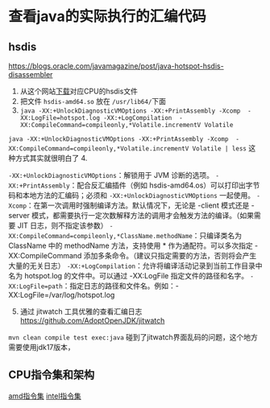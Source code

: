 # 查看java的实际执行的汇编代码

## hsdis
https://blogs.oracle.com/javamagazine/post/java-hotspot-hsdis-disassembler

1. 从这个网站[下载](https://chriswhocodes.com/hsdis/ )对应CPU的hsdis文件
2. 把文件 `hsdis-amd64.so` 放在 `/usr/lib64/`下面
3. `java -XX:+UnlockDiagnosticVMOptions -XX:+PrintAssembly -Xcomp  -XX:LogFile=hotspot.log -XX:+LogCompilation  -XX:CompileCommand=compileonly,*Volatile.incrementV Volatile`

`java -XX:+UnlockDiagnosticVMOptions -XX:+PrintAssembly -Xcomp  -XX:CompileCommand=compileonly,*Volatile.incrementV Volatile | less` 这种方式其实就很明白了
4. 

`-XX:+UnlockDiagnosticVMOptions`：解锁用于 JVM 诊断的选项。
`-XX:+PrintAssembly`：配合反汇编插件（例如 hsdis-amd64.os）可以打印出字节码和本地方法的汇编码；必须和 `-XX:+UnlockDiagnosticVMOptions` 一起使用。
`-Xcomp`：在第一次调用时强制编译方法。默认情况下，无论是 -client 模式还是 -server 模式，都需要执行一定次数解释方法的调用才会触发方法的编译。（如果需要 JIT 日志，则不指定该参数）
`-XX:CompileCommand=compileonly,*ClassName.methodName`：只编译类名为 ClassName 中的 methodName 方法，支持使用 * 作为通配符。可以多次指定 -XX:CompileCommand 添加多条命令。（建议只指定需要的方法，否则将会产生大量的无关日志）
`-XX:+LogCompilation`：允许将编译活动记录到当前工作目录中名为 hotspot.log 的文件中。可以通过 -XX:LogFile 指定文件的路径和名字。
`-XX:LogFile=path`：指定日志的路径和文件名。例如：-XX:LogFile=/var/log/hotspot.log

5. 通过 jitwatch 工具优雅的查看汇编日志
https://github.com/AdoptOpenJDK/jitwatch

`mvn clean compile test exec:java`
碰到了jitwatch界面乱码的问题，这个地方需要使用jdk17版本，

## CPU指令集和架构
[amd指令集](https://www.amd.com/system/files/TechDocs/40332.pdf )
[intel指令集](https://www.intel.cn/content/www/cn/zh/developer/articles/technical/intel-sdm.html )